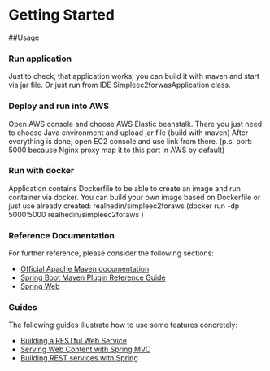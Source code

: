 # Getting Started

##Usage
### Run application
Just to check, that application works,
you can build it with maven and start via jar file.
Or just run from IDE Simpleec2forwasApplication class.

### Deploy and run into AWS
Open AWS console and choose AWS Elastic beanstalk.
There you just need to choose Java environment and upload
jar file (build with maven)
After everything is done, open EC2 console
and use link from there.
(p.s. port: 5000 because Nginx proxy map it to this port in AWS by default)

### Run with docker
Application contains Dockerfile to be able to create an
image and run container via docker.
You can build your own image based on Dockerfile or 
just use already created: realhedin/simpleec2foraws
(docker run -dp 5000:5000 realhedin/simpleec2foraws
)


### Reference Documentation
For further reference, please consider the following sections:

* [Official Apache Maven documentation](https://maven.apache.org/guides/index.html)
* [Spring Boot Maven Plugin Reference Guide](https://docs.spring.io/spring-boot/docs/2.2.1.RELEASE/maven-plugin/)
* [Spring Web](https://docs.spring.io/spring-boot/docs/2.2.1.RELEASE/reference/htmlsingle/#boot-features-developing-web-applications)

### Guides
The following guides illustrate how to use some features concretely:

* [Building a RESTful Web Service](https://spring.io/guides/gs/rest-service/)
* [Serving Web Content with Spring MVC](https://spring.io/guides/gs/serving-web-content/)
* [Building REST services with Spring](https://spring.io/guides/tutorials/bookmarks/)

